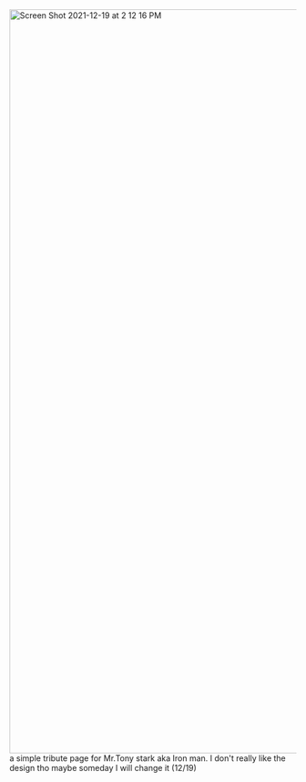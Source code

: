 <img width="1306" alt="Screen Shot 2021-12-19 at 2 12 16 PM" src="https://user-images.githubusercontent.com/59020969/146664746-ac3afc65-7b71-48f2-99de-c61ca476a58f.png">
a simple tribute page for Mr.Tony stark aka Iron man.
I don't really like the design tho maybe someday I will change it (12/19)
